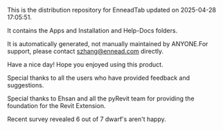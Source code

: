This is the distribution repository for EnneadTab updated on 2025-04-28 17:05:51.

It contains the Apps and Installation and Help-Docs folders.

It is automatically generated, not manually maintained by ANYONE.For support, please contact szhang@ennead.com directly.

Have a nice day! Hope you enjoyed using this product.

Special thanks to all the users who have provided feedback and suggestions.

Special thanks to Ehsan and all the pyRevit team for providing the foundation for the Revit Extension.






Recent survey revealed 6 out of 7 dwarf's aren't happy.